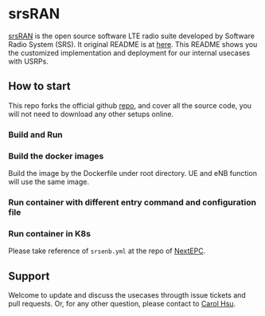 # srsRAN

[srsRAN](https://www.srslte.com) is the open source software LTE radio suite developed by Software Radio System (SRS).
It original README is at [here](https://github.com/GTKernel/srslte/blob/master/OFFICIAL_README.md). 
This README shows you the customized implementation and deployment for our internal usecases with USRPs.

## How to start 

This repo forks the official github [repo](https://github.com/srsran/srsran), and cover all the source code, 
you will not need to download any other setups online.


### Build and Run

### Build the docker images
Build the image by the Dockerfile under root directory. UE and eNB function will use the same image.

### Run container with different entry command and configuration file

### Run container in K8s

Please take reference of `srsenb.yml` at the repo of [NextEPC](https://github.com/GTkernel/nextepc/blob/master/support/docker/k8s/).

## Support

Welcome to update and discuss the usecases througth issue tickets and pull requests.
Or, for any other question, please contact to [Carol Hsu](mailto:nosus_hsu@gatech.edu).

